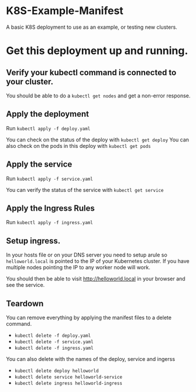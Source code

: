 # K8S-Example-Manifest
A basic K8S deployment to use as an example, or testing new clusters.  


# Get this deployment up and running.  

## Verify your kubectl command is connected to your cluster.  

You should be able to do a `kubectl get nodes` and get a non-error response.  

## Apply the deployment

Run `kubectl apply -f deploy.yaml`

You can check on the status of the deploy with `kubectl get deploy`
You can also check on the pods in this deploy with `kubectl get pods`

## Apply the service

Run `kubectl apply -f service.yaml`

You can verify the status of the service with `kubectl get service`

## Apply the Ingress Rules

Run `kubectl apply -f ingress.yaml`



## Setup ingress.  

In your hosts file or on your DNS server you need to setup arule so `helloworld.local` is pointed to the IP of your Kubernetes cluster.  If you have multiple nodes pointing the IP to any worker node will work.  

You should then be able to visit http://helloworld.local in your browser and see the service.  


## Teardown

You can remove everything by applying the manifest files to a delete command. 

* `kubectl delete -f deploy.yaml`
* `kubectl delete -f service.yaml`
* `kubectl delete -f ingress.yaml`

You can also delete with the names of the deploy, service and ingerss

* `kubectl delete deploy helloworld`
* `kubectl delete service helloworld-service`
* `kubectl delete ingress helloworld-ingress`